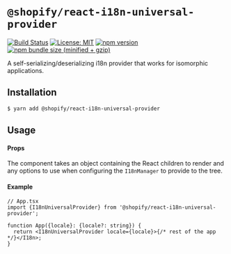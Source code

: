 # `@shopify/react-i18n-universal-provider`

[![Build Status](https://travis-ci.org/Shopify/quilt.svg?branch=master)](https://travis-ci.org/Shopify/quilt)
[![License: MIT](https://img.shields.io/badge/License-MIT-green.svg)](LICENSE.md) [![npm version](https://badge.fury.io/js/%40shopify%2Freact-i18n-universal-provider.svg)](https://badge.fury.io/js/%40shopify%2Freact-i18n-universal-provider.svg) [![npm bundle size (minified + gzip)](https://img.shields.io/bundlephobia/minzip/@shopify/react-i18n-universal-provider.svg)](https://img.shields.io/bundlephobia/minzip/@shopify/react-i18n-universal-provider.svg)

A self-serializing/deserializing i18n provider that works for isomorphic applications.

## Installation

```bash
$ yarn add @shopify/react-i18n-universal-provider
```

## Usage

#### Props

The component takes an object containing the React children to render and any options to use when configuring the `I18nManager` to provide to the tree.

#### Example

```tsx
// App.tsx
import {I18nUniversalProvider} from '@shopify/react-i18n-universal-provider';

function App({locale}: {locale?: string}) {
  return <I18nUniversalProvider locale={locale}>{/* rest of the app */}</I18n>;
}
```
